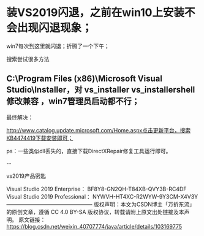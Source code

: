 # 装VS2019闪退，之前在win10上安装不会出现闪退现象；

win7每次到这里就闪退；折腾了一个下午；

搜索尝试很多方法

C:\Program Files (x86)\Microsoft Visual Studio\Installer，对 vs_installer vs_installershell修改兼容 ，win7管理员启动都不行；
--

最终解决：

http://www.catalog.update.microsoft.com/Home.aspx点击更新平台，搜索KB4474419下载安装即可；

ps：一些类似dll丢失的，直接下载DirectXRepair修复工具运行即可。

--

vs2019产品密匙

Visual Studio 2019 Enterprise：
BF8Y8-GN2QH-T84XB-QVY3B-RC4DF
Visual Studio 2019 Professional：
NYWVH-HT4XC-R2WYW-9Y3CM-X4V3Y
————————————————
版权声明：本文为CSDN博主「万折东流」的原创文章，遵循 CC 4.0 BY-SA 版权协议，转载请附上原文出处链接及本声明。
原文链接：https://blog.csdn.net/weixin_40707774/java/article/details/103169775
